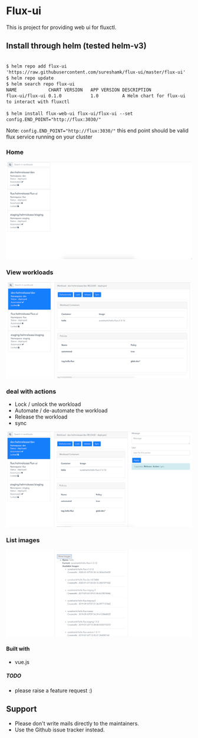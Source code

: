 # Flux-ui 
This is project for providing web ui for fluxctl. 

## Install through helm (tested helm-v3)

```shell script

$ helm repo add flux-ui 'https://raw.githubusercontent.com/sureshamk/flux-ui/master/flux-ui'
$ helm repo update
$ helm search repo flux-ui
NAME           	CHART VERSION	APP VERSION	DESCRIPTION
flux-ui/flux-ui	0.1.0        	1.0        	A Helm chart for flux-ui to interact with fluxctl

$ helm install flux-web-ui flux-ui/flux-ui --set config.END_POINT="http://flux:3030/"
```
Note: `config.END_POINT="http://flux:3030/"` this end point should be valid flux service running on your cluster 


### Home 
<img src="docs/screen-shots/Home.png"/>

### View workloads 
<img src="docs/screen-shots/detail.png"/>

### deal with actions
* Lock / unlock the workload
* Automate / de-automate the workload
* Release the workload
* sync

<img src="docs/screen-shots/action.png"/>

### List images 
<img src="docs/screen-shots/list-images.png"/>

#### Built with 
* vue.js

##### TODO
* please raise a feature request :) 

## Support

* Please don't write mails directly to the maintainers.
* Use the Github issue tracker instead.